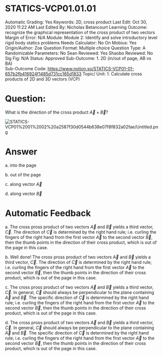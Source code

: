 # STATICS-VCP01.01.01

Automatic Grading: Yes
Keywords: 2D, cross product
Last Edit: Oct 30, 2020 11:22 AM
Last Edited By: Nicholas Betancourt
Learning Outcome: recognize the graphical representation of the cross product of two vectors
Margin of Error: N/A
Module: Module 2: Identify and solve introductory level rigid body statics problems
Needs Calculator: No
On Mobius: Yes
Origin/Author: Zoe
Question Format: Multiple choice
Question Type: A
Randomizable Parameters: No
Sean Reviewed: Yes
Shaobo Reviewed: No
Sig Fig: N/A
Status: Approved
Sub-Outcome: 1. 2D (in/out of page, AB vs BA)                                            
Sub-Outcome Code: https://www.notion.so/STATICS-VCP01-01-657b2fb416924f1485d731cc165d1833
Topic/ Unit: 1. Calculate cross products of 2D and 3D vectors (VCP)

# Question:

What is the direction of the cross product $\overrightarrow{A}\times\overrightarrow{B}$?

![STATICS-VCP01%2001%2002%20a2587f30d0544b638e07f8f832a02fae/Untitled.png](STATICS-VCP01%2001%2002%20a2587f30d0544b638e07f8f832a02fae/Untitled.png)

# Answer

a. into the page

b. out of the page

c. along vector $\overrightarrow{A}$

d. along vector $\overrightarrow{B}$

# Automatic Feedback

a. The cross pross product of two vectors $\overrightarrow{A}$ and $\overrightarrow{B}$ yields a third vector, $\overrightarrow{C}$.  The direction of $\overrightarrow{C}$ is determined by the right hand rule; i.e. curling the fingers of the right hand from the first vector $\overrightarrow{A}$ to the second vector $\overrightarrow{B}$, then the thumb points in the direction of their cross product, which is out of the page in this case. 

b. Well done! The cross pross product of two vectors $\overrightarrow{A}$ and $\overrightarrow{B}$ yields a third vector, $\overrightarrow{C}$. The direction of $\overrightarrow{C}$ is determined by the right hand rule; i.e. curling the fingers of the right hand from the first vector $\overrightarrow{A}$ to the second vector $\overrightarrow{B}$, then the thumb points in the direction of their cross product, which is out of the page in this case. 

c. The cross pross product of two vectors $\overrightarrow{A}$ and $\overrightarrow{B}$ yields a third vector, $\overrightarrow{C}$.  In general,  $\overrightarrow{C}$ should always be perpendicular to the plane containing $\overrightarrow{A}$ and $\overrightarrow{B}$. The specific direction of $\overrightarrow{C}$ is determined by the right hand rule; i.e. curling the fingers of the right hand from the first vector $\overrightarrow{A}$ to the second vector $\overrightarrow{B}$, then the thumb points in the direction of their cross product, which is out of the page in this case. 

d. The cross pross product of two vectors $\overrightarrow{A}$ and $\overrightarrow{B}$ yields a third vector, $\overrightarrow{C}$.  In general,  $\overrightarrow{C}$ should always be perpendicular to the plane containing $\overrightarrow{A}$ and $\overrightarrow{B}$. The specific direction of $\overrightarrow{C}$ is determined by the right hand rule; i.e. curling the fingers of the right hand from the first vector $\overrightarrow{A}$ to the second vector $\overrightarrow{B}$, then the thumb points in the direction of their cross product, which is out of the page in this case.